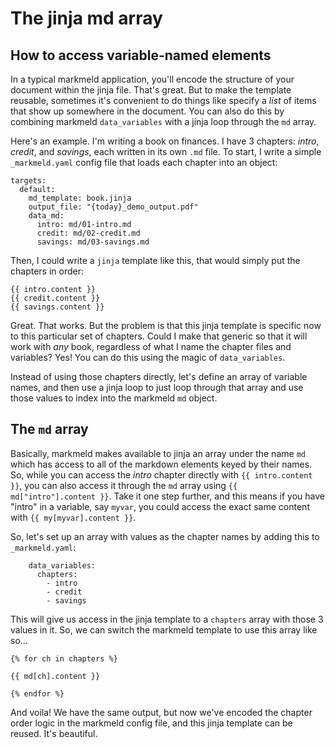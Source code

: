 # The jinja md array

## How to access variable-named elements

In a typical markmeld application, you'll encode the structure of your document within the jinja file. That's great. But to make the template reusable, sometimes it's convenient to do things like specify a *list* of items that show up somewhere in the document. You can also do this by combining markmeld `data_variables` with a jinja loop through the `md` array.

Here's an example. I'm writing a book on finances. I have 3 chapters: *intro*, *credit*, and *savings*, each written in its own `.md` file. To start, I write a simple `_markmeld.yaml` config file that loads each chapter into an object:

```
targets:
  default:
    md_template: book.jinja
    output_file: "{today}_demo_output.pdf"
    data_md:
      intro: md/01-intro.md
      credit: md/02-credit.md
      savings: md/03-savings.md

```

Then, I could write a `jinja` template like this, that would simply put the chapters in order:

```
{{ intro.content }}
{{ credit.content }}
{{ savings.content }}
```

Great. That works. But the problem is that this jinja template is specific now to this particular set of chapters. Could I make that generic so that it will work with *any* book, regardless of what I name the chapter files and variables? Yes! You can do this using the magic of `data_variables`.

Instead of using those chapters directly, let's define an array of variable names, and then use a jinja loop to just loop through that array and use those values to index into the markmeld `md` object.

## The `md` array

Basically, markmeld makes available to jinja an array under the name `md` which has access to all of the markdown elements keyed by their names. So, while you can access the *intro* chapter directly with `{{ intro.content }}`, you can also access it through the `md` array using `{{ md["intro"].content }}`. Take it one step further, and this means if you have "intro" in a variable, say `myvar`, you could access the exact same content with `{{ my[myvar].content }}`.

So, let's set up an array with values as the chapter names by adding this to `_markmeld.yaml`:

```
    data_variables:
      chapters:
        - intro
        - credit
        - savings
```

This will give us access in the jinja template to a `chapters` array with those 3 values in it. So, we can switch the markmeld template to use this array like so...

```
{% for ch in chapters %}

{{ md[ch].content }}

{% endfor %}
```

And voila! We have the same output, but now we've encoded the chapter order logic in the markmeld config file, and this jinja template can be reused. It's beautiful.
